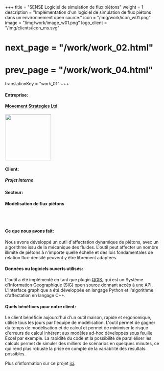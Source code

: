 +++
title = "SENSE Logiciel de simulation de flux piétons"
weight = 1
description = "Implémentation d'un logiciel de simulation de flux piétons dans un environnement open source."
icon = "/img/work/icon_w01.png"
image = "/img/work/image_w01.png"
logo_client = "/img/clients/icon_ms.svg"
# next_page = "/work/work_02.html"
# prev_page = "/work/work_04.html"
translationKey = "work_01"
+++

<!-- Company -->
<div class="row">
	<div class="col-sm-3"><h4>Entreprise:</h4></div>
	<div class="col-sm-3"> <h4><a href = "https://movementstrategies.com" target="_blank">Movement Strategies Ltd</a> </h4> </div>
	<div class="col-sm-3"><a href = "https://movementstrategies.com" target="_blank"/> <img src="/img/clients/icon_ms.svg" width="150px"/></a></div>
</div>	

<!-- Client -->
<div class="row">
	<div class="col-sm-3"><h4>Client:</h4></div>
	<div class="col-sm-3"> <h5><i>Projet interne</i></h5></div>
	<!-- <div class="col-sm-3"></div> -->
</div>	

<!-- Sector -->
<div class="row">
	<div class="col-sm-3"><h4>Secteur:</h4></div>
	<div class="col-sm-3"> <h4>Modélisation de flux piétons</div>
	<div class="col-sm-3"></div>
</div>	

<br></br>
<h4>Ce que nous avons fait:</h4> 
<p>
Nous avons développé un outil d'affectation dynamique de piétons, avec un algorithme issu de la mécanique des fluides. L'outil peut affecter un nombre illimité de piétons à n'importe quelle échelle et des lois fondamentales de relation flux-densité peuvent y être librement adaptées.
</p>

<h4>Données ou logiciels ouverts utilisés:</h4>
<p>
 L'outil a été implémenté en tant que plugin <a href = "https://qgis.org/en/site/" target="_blank">QGIS</a>, qui est un Système d'Information Géographique (SIG) open source donnant accès à une API. L'interface graphique a été développée en langage Python et l'algorithme d'affectation en langage C++.
</p>

<h4>Quels bénéfices pour notre client:</h4>
<p>
Le client bénéficie aujourd'hui d'un outil maison, rapide et ergonomique, utilisé tous les jours par l'équipe de modélisation. L'outil permet de gagner du temps de modélisation et de calcul et permet de minimiser le risque d'erreurs de calcul inhérent aux modèles ad-hoc développés sous feuille Excel par exemple. La rapidité du code et la possibilité de paralléliser les calculs permet de simuler des milliers de scénarios en quelques minutes, ce qui rend plus robuste la prise en compte de la variabilité des résultats possibles.
</p>

<p>
Plus d'information sur ce projet <a href="https://movementstrategies.com/blog-posts/modelling-pedestrian-movement-with-sense-old-science-new-approach" target="_blank"><u>ici</u></a>.
</p>


